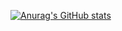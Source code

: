 [![Anurag's GitHub stats](https://github-readme-stats.vercel.app/api?username=HamzaHummam)](https://github.com/HamzaHummam/github-readme-stats)

<!--
**HamzaHummam/HamzaHummam** is a ✨ _special_ ✨ repository because its `README.md` (this file) appears on your GitHub profile.

Here are some ideas to get you started:

- 🔭 I’m currently working on ...
- 🌱 I’m currently learning ...
- 👯 I’m looking to collaborate on ...
- 🤔 I’m looking for help with ...
- 💬 Ask me about ...
- 📫 How to reach me: ...
- 😄 Pronouns: ...
- ⚡ Fun fact: ...
-->
